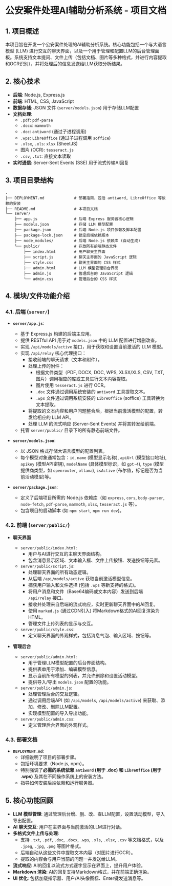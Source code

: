 # 公安案件处理AI辅助分析系统 - 项目文档

## 1. 项目概述

本项目旨在开发一个公安案件处理的AI辅助分析系统。核心功能包括一个与大语言模型 (LLM) 进行交互的聊天界面，以及一个用于管理和配置LLM的后台管理面板。系统支持文本提问、文件上传（包括文档、图片等多种格式，并进行内容提取和OCR识别），并将处理后的信息发送给LLM获取分析结果。

## 2. 核心技术

*   **后端**: Node.js, Express.js
*   **前端**: HTML, CSS, JavaScript
*   **数据存储**: JSON 文件 (`server/models.json`) 用于存储LLM配置
*   **文档处理**:
    *   `.pdf`: `pdf-parse`
    *   `.docx`: `mammoth`
    *   `.doc`: `antiword` (通过子进程调用)
    *   `.wps`: `LibreOffice` (通过子进程调用 `soffice`)
    *   `.xlsx`, `.xls`: `xlsx` (SheetJS)
    *   图片 (OCR): `tesseract.js`
    *   `.csv`, `.txt`: 直接文本读取
*   **实时通信**: Server-Sent Events (SSE) 用于流式传输AI回复

## 3. 项目目录结构

```
.
├── DEPLOYMENT.md             # 部署指南，包括 antiword, LibreOffice 等依赖的安装
├── README.md                 # 本项目文档
└── server/
    ├── app.js                # 后端 Express 服务器核心逻辑
    ├── models.json           # 存储 LLM 模型配置
    ├── package.json          # 后端 Node.js 项目依赖及脚本配置
    ├── package-lock.json     # 锁定后端依赖版本
    ├── node_modules/         # 后端 Node.js 依赖库 (自动生成)
    └── public/               # 存放所有前端静态文件
        ├── index.html        # 用户聊天主界面
        ├── script.js         # 聊天主界面的 JavaScript 逻辑
        ├── style.css         # 聊天主界面的 CSS 样式
        ├── admin.html        # LLM 模型管理后台界面
        ├── admin.js          # 管理后台的 JavaScript 逻辑
        └── admin.css         # 管理后台的 CSS 样式
```

## 4. 模块/文件功能介绍

### 4.1. 后端 (`server/`)

*   **`server/app.js`**:
    *   基于 Express.js 构建的后端主应用。
    *   提供 RESTful API 用于对 `models.json` 中的 LLM 配置进行增删改查。
    *   实现 `/api/models/active` 接口，用于获取和设置当前激活的 LLM 模型。
    *   实现 `/api/relay` 核心代理接口：
        *   接收前端的聊天请求（文本和附件）。
        *   处理上传的附件：
            *   根据文件类型（PDF, DOCX, DOC, WPS, XLSX/XLS, CSV, TXT, 图片）调用相应的库或工具进行文本内容提取。
            *   图片使用 `tesseract.js` 进行 OCR。
            *   `.doc` 文件通过调用系统安装的 `antiword` 工具提取文本。
            *   `.wps` 文件通过调用系统安装的 `LibreOffice` (soffice) 工具转换为文本提取。
        *   将提取的文本内容和用户问题整合后，根据当前激活模型的配置，转发给相应的 LLM API。
        *   处理 LLM 的流式响应 (Server-Sent Events) 并将其转发给前端。
    *   托管 `server/public/` 目录下的所有静态前端文件。

*   **`server/models.json`**:
    *   以 JSON 格式存储大语言模型的配置列表。
    *   每个模型对象通常包含：`id`, `name` (模型显示名称), `apiUrl` (模型接口地址), `apikey` (模型API密钥), `modelName` (具体模型标识，如 `gpt-4`), `type` (模型提供商类型，如 `openrouter`, `ollama`), `isActive` (布尔值，标记是否为当前活动模型)等。

*   **`server/package.json`**:
    *   定义了后端项目所需的 Node.js 依赖库（如 `express`, `cors`, `body-parser`, `node-fetch`, `pdf-parse`, `mammoth`, `xlsx`, `tesseract.js` 等）。
    *   包含项目的启动脚本 (如 `npm start`, `npm run dev`)。

### 4.2. 前端 (`server/public/`)

*   **聊天界面**
    *   `server/public/index.html`:
        *   用户与AI进行交互的主聊天界面结构。
        *   包含消息显示区域、文本输入框、文件上传按钮、发送按钮等元素。
    *   `server/public/script.js`:
        *   处理聊天界面的所有动态逻辑。
        *   从后端 `/api/models/active` 获取当前激活模型信息。
        *   捕获用户输入和文件选择 (包括 `.wps` 等新支持的格式)。
        *   将用户消息和文件（Base64编码或文本内容）发送到后端 `/api/relay` 接口。
        *   接收并处理来自后端的流式响应，实时更新聊天界面中的AI回复。
        *   使用 `marked.js` (通过CDN引入) 将Markdown格式的AI回复渲染为HTML。
        *   管理文件上传列表的显示与交互。
    *   `server/public/style.css`:
        *   定义聊天界面的外观样式，包括消息气泡、输入区域、按钮等。

*   **管理后台**
    *   `server/public/admin.html`:
        *   用于管理LLM模型配置的后台界面结构。
        *   提供表单用于添加、编辑模型信息。
        *   显示当前所有模型的列表，并允许删除和设置活动模型。
        *   提供导入/导出 `models.json` 配置的功能。
    *   `server/public/admin.js`:
        *   处理管理后台的交互逻辑。
        *   通过调用后端API (如 `/api/models`, `/api/models/active`) 来获取、添加、修改、删除LLM配置。
        *   实现模型配置的导入导出功能。
    *   `server/public/admin.css`:
        *   定义管理后台界面的外观样式。

### 4.3. 部署文档

*   **`DEPLOYMENT.md`**:
    *   详细说明了项目的部署步骤。
    *   包括环境要求（Node.js, npm）。
    *   特别强调了**必需的系统依赖 `antiword` (用于 .doc) 和 `LibreOffice` (用于 .wps)** 及其在不同操作系统上的安装方法。
    *   指导如何安装后端依赖和运行服务器。

## 5. 核心功能回顾

*   **LLM 模型管理**: 通过管理后台增、删、改、查LLM配置，设置活动模型，导入导出配置。
*   **AI 聊天交互**: 用户在主界面与当前激活的LLM进行对话。
*   **多格式文件上传与处理**:
    *   支持 `.txt`, `.pdf`, `.doc`, `.docx`, `.wps`, `.xls`, `.xlsx`, `.csv` 等文档格式，以及 `.jpeg`, `.jpg`, `.png` 等图片格式。
    *   后端自动从这些文件中提取文本内容（对图片进行OCR）。
    *   提取的内容会与用户当前的问题一并发送给LLM。
*   **流式响应**: AI的回复以流式方式逐字显示在界面上，提升用户体验。
*   **Markdown 渲染**: AI的回复支持Markdown格式，并在前端正确渲染。
*   **UI 优化**: 包括加载指示器、用户/AI头像图标、Enter键发送消息等。
